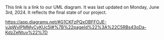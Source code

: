 This link is a link to our UML diagram. It was last updated on Monday, June 3rd, 2024. It reflects the final state of our project.

https://app.diagrams.net/#G1CKFzPQxOBFFOJE-vJpWvIPMMyCyKUc5I#%7B%22pageId%22%3A%22C5RBs43oDa-KdzZeNtuy%22%7D

